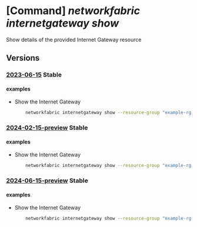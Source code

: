 # [Command] _networkfabric internetgateway show_

Show details of the provided Internet Gateway resource

## Versions

### [2023-06-15](/Resources/mgmt-plane/L3N1YnNjcmlwdGlvbnMve30vcmVzb3VyY2Vncm91cHMve30vcHJvdmlkZXJzL21pY3Jvc29mdC5tYW5hZ2VkbmV0d29ya2ZhYnJpYy9pbnRlcm5ldGdhdGV3YXlzL3t9/2023-06-15.xml) **Stable**

<!-- mgmt-plane /subscriptions/{}/resourcegroups/{}/providers/microsoft.managednetworkfabric/internetgateways/{} 2023-06-15 -->

#### examples

- Show the Internet Gateway
    ```bash
        networkfabric internetgateway show --resource-group "example-rg" --resource-name "example-internetgateway"
    ```

### [2024-02-15-preview](/Resources/mgmt-plane/L3N1YnNjcmlwdGlvbnMve30vcmVzb3VyY2Vncm91cHMve30vcHJvdmlkZXJzL21pY3Jvc29mdC5tYW5hZ2VkbmV0d29ya2ZhYnJpYy9pbnRlcm5ldGdhdGV3YXlzL3t9/2024-02-15-preview.xml) **Stable**

<!-- mgmt-plane /subscriptions/{}/resourcegroups/{}/providers/microsoft.managednetworkfabric/internetgateways/{} 2024-02-15-preview -->

#### examples

- Show the Internet Gateway
    ```bash
        networkfabric internetgateway show --resource-group "example-rg" --resource-name "example-internetgateway"
    ```

### [2024-06-15-preview](/Resources/mgmt-plane/L3N1YnNjcmlwdGlvbnMve30vcmVzb3VyY2Vncm91cHMve30vcHJvdmlkZXJzL21pY3Jvc29mdC5tYW5hZ2VkbmV0d29ya2ZhYnJpYy9pbnRlcm5ldGdhdGV3YXlzL3t9/2024-06-15-preview.xml) **Stable**

<!-- mgmt-plane /subscriptions/{}/resourcegroups/{}/providers/microsoft.managednetworkfabric/internetgateways/{} 2024-06-15-preview -->

#### examples

- Show the Internet Gateway
    ```bash
        networkfabric internetgateway show --resource-group "example-rg" --resource-name "example-internetgateway"
    ```
